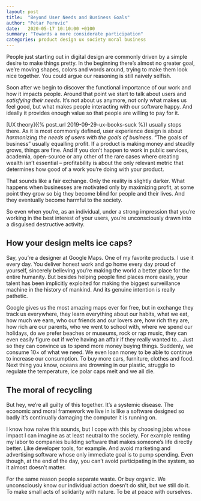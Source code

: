 ```yaml
---
layout: post
title:  "Beyond User Needs and Business Goals"
author: "Petar Perovic"
date:   2020-05-17 10:10:00 +0100
summary: "Towards a more considerate participation"
categories: product design ux society moral business
---
```

People just starting out in digital design are commonly driven by a simple desire to make things pretty. In the beginning there’s almost no greater goal, we’re moving shapes, colors and words around, trying to make them look nice together. You could argue our reasoning is still naively selfish.

Soon after we begin to discover the functional importance of our work and how it impacts people. Around that point we start to talk about users and _satisfying their needs_. It’s not about us anymore, not only what makes us feel good, but what makes people interacting with our software happy.  And ideally it provides enough value so that people are willing to pay for it.

[UX theory]({% post_url 2019-09-29-ux-books-suck %}) usually stops there. As it is most commonly defined, user experience design is about _harmonizing the needs of users with the goals of business_. “The goals of business” usually equalling profit. If a product is making money and steadily grows, things are fine. And if you don’t happen to work in public services, academia, open-source or any other of the rare cases where creating wealth isn’t essential – profitability is about the only relevant metric that determines how good of a work you’re doing with your product.

That sounds like a fair exchange. Only the reality is slightly darker. What happens when businesses are motivated only by maximizing profit, at some point they grow so big they become blind for people and their lives. And they eventually become harmful to the society.

So even when you’re, as an individual, under a strong impression that you’re working in the best interest of your users, you’re unconsciously drawn into a disguised destructive activity.

## How your design melts ice caps?

Say, you’re a designer at Google Maps. One of my favorite products. I use it every day. You deliver honest work and go home every day proud of yourself, sincerely believing you’re making the world a better place for the entire humanity. But besides helping people find places more easily, your talent has been implicitly exploited for making the biggest surveillance machine in the history of mankind. And its genuine intention is really pathetic.

Google gives us the most amazing maps ever for free, but in exchange they track us everywhere, they learn everything about our habits, what we eat, how much we earn, who our friends and our lovers are, how rich they are, how rich are our parents, who we went to school with, where we spend our holidays, do we prefer beaches or museums, rock or rap music, they can even easily figure out if we’re having an affair if they really wanted to… Just so they can convince us to spend more money buying things. Suddenly, we consume 10× of what we need. We even loan money to be able to continue to increase our consumption. To buy more cars, furniture, clothes and food. Next thing you know, oceans are drowning in our plastic, struggle to regulate the temperature, ice polar caps melt and we all die.

## The moral of recycling

But hey, we’re all guilty of this together. It’s a systemic disease. The economic and moral framework we live in is like a software designed so badly it’s continually damaging the computer it is running on.

I know how naive this sounds, but I cope with this by choosing jobs whose impact I can imagine as at least neutral to the society. For example renting my labor to companies building software that makes someone’s life directly better. Like developer tools, for example. And avoid marketing and advertising software whose only immediate goal is to pump spending. Even though, at the end of the day, you can’t avoid participating in the system, so it almost doesn’t matter.

For the same reason people separate waste. Or buy organic. We unconsciously know our individual action doesn’t do shit, but we still do it. To make small acts of solidarity with nature. To be at peace with ourselves.